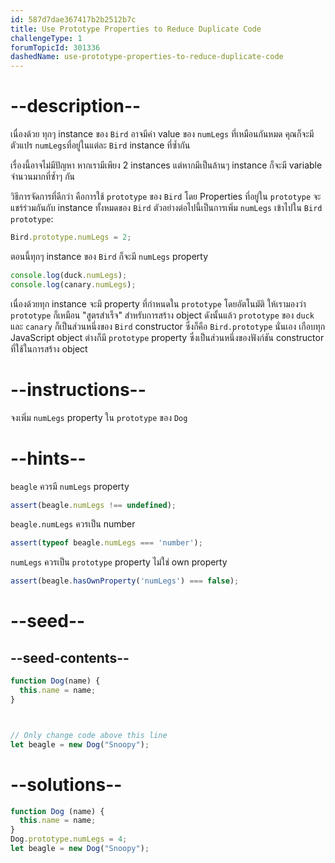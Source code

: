 ```yaml
---
id: 587d7dae367417b2b2512b7c
title: Use Prototype Properties to Reduce Duplicate Code
challengeType: 1
forumTopicId: 301336
dashedName: use-prototype-properties-to-reduce-duplicate-code
---
```


# --description--

เนื่องด้วย ทุกๆ instance ของ `Bird` อาจมีค่า value ของ `numLegs` ที่เหมือนกันหมด คุณก็จะมีตัวแปร `numLegs`ที่อยู่ในแต่ละ `Bird` instance ที่ซ้ำกัน

เรื่องนี้อาจไม่มีปัญหา หากเรามีเพียง 2 instances แต่หากมีเป็นล้านๆ instance ก็จะมี variable จำนวนมากที่ซ้ำๆ กัน

วิธีการจัดการที่ดีกว่า คือการใช้ `prototype` ของ `Bird` โดย Properties ที่อยู่ใน `prototype` จะแชร์ร่วมกันกับ instance ทั้งหมดของ `Bird` ตัวอย่างต่อไปนี้เป็นการเพิ่ม `numLegs` เข้าไปใน `Bird prototype`:

```js
Bird.prototype.numLegs = 2;
```

ตอนนี้ทุกๆ instance ของ `Bird` ก็จะมี `numLegs` property

```js
console.log(duck.numLegs);
console.log(canary.numLegs);
```

เนื่องด้วยทุก instance จะมี property ที่กำหนดใน `prototype` โดยอัตโนมัติ ให้เรามองว่า `prototype` ก็เหมือน "สูตรสำเร็จ" สำหรับการสร้าง object ดังนั้นแล้ว `prototype` ของ `duck` และ `canary` ก็เป็นส่วนหนึ่งของ `Bird` constructor ซึ่งก็คือ `Bird.prototype` นั่นเอง เกือบทุก JavaScript object ต่างก็มี `prototype` property ซึ่งเป็นส่วนหนึ่งของฟังก์ชัน constructor ที่ใช้ในการสร้าง object

# --instructions--

จงเพิ่ม `numLegs` property ใน `prototype` ของ `Dog`

# --hints--

`beagle` ควรมี `numLegs` property

```js
assert(beagle.numLegs !== undefined);
```

`beagle.numLegs` ควรเป็น number

```js
assert(typeof beagle.numLegs === 'number');
```

`numLegs` ควรเป็น `prototype` property ไม่ใช่ own property

```js
assert(beagle.hasOwnProperty('numLegs') === false);
```

# --seed--

## --seed-contents--

```js
function Dog(name) {
  this.name = name;
}



// Only change code above this line
let beagle = new Dog("Snoopy");
```

# --solutions--

```js
function Dog (name) {
  this.name = name;
}
Dog.prototype.numLegs = 4;
let beagle = new Dog("Snoopy");
```

